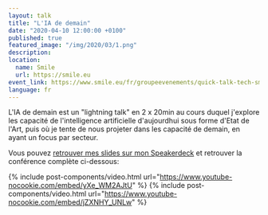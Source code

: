 ```yaml
---
layout: talk
title: "L'IA de demain"
date: "2020-04-10 12:00:00 +0100"
published: true
featured_image: "/img/2020/03/1.png"
description:
location:
  name: Smile
  url: https://smile.eu
event_link: https://www.smile.eu/fr/groupeevenements/quick-talk-tech-smile
language: fr
---
```


L'IA de demain est un "lightning talk" en 2 x 20min au cours duquel j'explore les capacité de l'intelligence artificielle d'aujourdhui sous forme d'Etat de l'Art, puis où je tente de nous projeter dans les capacité de demain, en ayant un focus par secteur.

Vous pouvez [retrouver mes slides sur mon Speakerdeck](https://speakerdeck.com/thibaultmilan/quattendre-de-lia-aujourdhui-et-demain) et retrouver la conférence complète ci-dessous:

{% include post-components/video.html
url="https://www.youtube-nocookie.com/embed/yXe_WM2AJtU"
%}
{% include post-components/video.html
url="https://www.youtube-nocookie.com/embed/jZXNHY_UNLw"
%}
